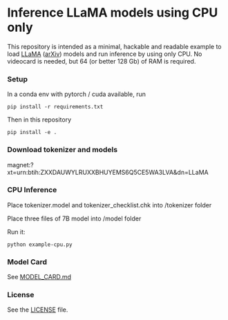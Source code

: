 # Inference LLaMA models using CPU only

This repository is intended as a minimal, hackable and readable example to load [LLaMA](https://ai.facebook.com/blog/large-language-model-llama-meta-ai/) ([arXiv](https://arxiv.org/abs/2302.13971v1)) models and run inference by using only CPU. No videocard is needed, but 64 (or better 128 Gb) of RAM is required.

### Setup
In a conda env with pytorch / cuda available, run
```
pip install -r requirements.txt
```
Then in this repository
```
pip install -e .
```

### Download tokenizer and models
magnet:?xt=urn:btih:ZXXDAUWYLRUXXBHUYEMS6Q5CE5WA3LVA&dn=LLaMA

### CPU Inference
Place tokenizer.model and tokenizer_checklist.chk into /tokenizer folder

Place three files of 7B model into /model folder

Run it:
```
python example-cpu.py
```

### Model Card
See [MODEL_CARD.md](MODEL_CARD.md)

### License
See the [LICENSE](LICENSE) file.
